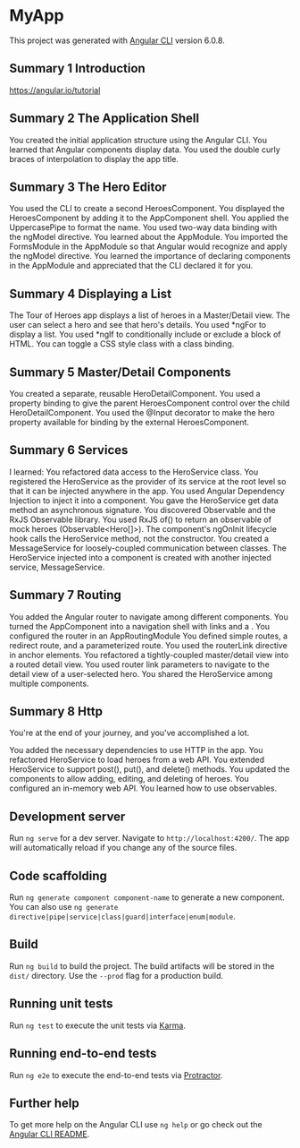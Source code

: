 # MyApp

This project was generated with [Angular CLI](https://github.com/angular/angular-cli) version 6.0.8.

## Summary 1 Introduction

https://angular.io/tutorial

## Summary 2 The Application Shell

You created the initial application structure using the Angular CLI.
You learned that Angular components display data.
You used the double curly braces of interpolation to display the app title.

## Summary 3 The Hero Editor

You used the CLI to create a second HeroesComponent.
You displayed the HeroesComponent by adding it to the AppComponent shell.
You applied the UppercasePipe to format the name.
You used two-way data binding with the ngModel directive.
You learned about the AppModule.
You imported the FormsModule in the AppModule so that Angular would recognize and apply the ngModel directive.
You learned the importance of declaring components in the AppModule and appreciated that the CLI declared it for you.

## Summary 4 Displaying a List

The Tour of Heroes app displays a list of heroes in a Master/Detail view.
The user can select a hero and see that hero's details.
You used *ngFor to display a list.
You used *ngIf to conditionally include or exclude a block of HTML.
You can toggle a CSS style class with a class binding.

## Summary 5 Master/Detail Components

You created a separate, reusable HeroDetailComponent.
You used a property binding to give the parent HeroesComponent control over the child HeroDetailComponent.
You used the @Input decorator to make the hero property available for binding by the external HeroesComponent.

## Summary 6 Services

I learned:
You refactored data access to the HeroService class.
You registered the HeroService as the provider of its service at the root level so that it can be injected anywhere in the app.
You used Angular Dependency Injection to inject it into a component.
You gave the HeroService get data method an asynchronous signature.
You discovered Observable and the RxJS Observable library.
You used RxJS of() to return an observable of mock heroes (Observable<Hero[]>).
The component's ngOnInit lifecycle hook calls the HeroService method, not the constructor.
You created a MessageService for loosely-coupled communication between classes.
The HeroService injected into a component is created with another injected service, MessageService.

## Summary 7 Routing

You added the Angular router to navigate among different components.
You turned the AppComponent into a navigation shell with <a> links and a <router-outlet>.
You configured the router in an AppRoutingModule
You defined simple routes, a redirect route, and a parameterized route.
You used the routerLink directive in anchor elements.
You refactored a tightly-coupled master/detail view into a routed detail view.
You used router link parameters to navigate to the detail view of a user-selected hero.
You shared the HeroService among multiple components.

## Summary 8 Http
You're at the end of your journey, and you've accomplished a lot.

You added the necessary dependencies to use HTTP in the app.
You refactored HeroService to load heroes from a web API.
You extended HeroService to support post(), put(), and delete() methods.
You updated the components to allow adding, editing, and deleting of heroes.
You configured an in-memory web API.
You learned how to use observables.

## Development server

Run `ng serve` for a dev server. Navigate to `http://localhost:4200/`. The app will automatically reload if you change any of the source files.

## Code scaffolding

Run `ng generate component component-name` to generate a new component. You can also use `ng generate directive|pipe|service|class|guard|interface|enum|module`.

## Build

Run `ng build` to build the project. The build artifacts will be stored in the `dist/` directory. Use the `--prod` flag for a production build.

## Running unit tests

Run `ng test` to execute the unit tests via [Karma](https://karma-runner.github.io).

## Running end-to-end tests

Run `ng e2e` to execute the end-to-end tests via [Protractor](http://www.protractortest.org/).

## Further help

To get more help on the Angular CLI use `ng help` or go check out the [Angular CLI README](https://github.com/angular/angular-cli/blob/master/README.md).
